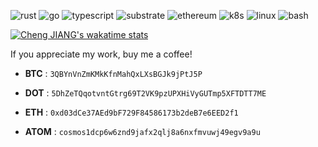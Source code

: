 ![rust](https://img.shields.io/badge/-Rust-555555?style=flat&logo=Rust&logoColor=000000)
![go](https://img.shields.io/badge/-Go-555555?style=flat&logo=Go&logoColor=00ADD8)
![typescript](https://img.shields.io/badge/-Typescript-555555?style=flat&logo=Typescript&logoColor=3178C6)
![substrate](https://img.shields.io/badge/-Substrate-555555?style=flat&logo=Parity-Substrate&logoColor=FFFFFF)
![ethereum](https://img.shields.io/badge/-Ethereum-555555?style=flat&logo=Ethereum&logoColor=3C3C3D)
![k8s](https://img.shields.io/badge/-K8s-555555?style=flat&logo=Kubernetes&logoColor=326CE5)
![linux](https://img.shields.io/badge/-Linux-555555?style=flat&logo=Linux&logoColor=FFBF00)
![bash](https://img.shields.io/badge/-Bash-555555?style=flat&logo=GNU-Bash&logoColor=4EAA25)

[![Cheng JIANG's wakatime stats](https://github-readme-stats.vercel.app/api/wakatime?username=gopherj&theme=radical&layout=compact)](https://github.com/anuraghazra/github-readme-stats)


If you appreciate my work, buy me a coffee!

- **BTC**  :  `3QBYnVnZmKMkKfnMahQxLXsBGJk9jPtJ5P`

- **DOT**  :  `5DhZeTQqotvntGtrg69T2VK9pzUPXHiVyGUTmp5XFTDTT7ME`

- **ETH**  :  `0xd03dCe37AEd9bF729F84586173b2deB7e6EED2f1`

- **ATOM** :  `cosmos1dcp6w6znd9jafx2qlj8a6nxfmvuwj49egv9a9u`
